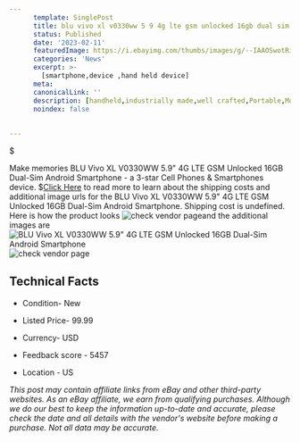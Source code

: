 ```yaml
---
      template: SinglePost
      title: blu vivo xl v0330ww 5 9 4g lte gsm unlocked 16gb dual sim android smartphone
      status: Published
      date: '2023-02-11'
      featuredImage: https://i.ebayimg.com/thumbs/images/g/--IAAOSwotRiO5CM/s-l225.jpg
      categories: 'News'
      excerpt: >-
        [smartphone,device ,hand held device]
      meta:
      canonicalLink: ''
      description: [handheld,industrially made,well crafted,Portable,Mobile,Compact,Convenient,Lightweight,Maneuverable,Man-portable,Miniature,Carriable,Hand-held,Light,Holdable,Transportable,Mobile device,Pocket-sized,On-the-go,Wireless,Cordless,Compact size,Convenient size, smartphone,device ,hand held device]
      noindex: false
      
        
---
```

$

Make memories BLU Vivo XL V0330WW 5.9" 4G LTE GSM Unlocked 16GB Dual-Sim Android Smartphone - a 3-star Cell Phones & Smartphones device.
$[Click Here](https://www.ebay.com/itm/134063348394?hash=item1f36cc5aaa%3Ag%3A--IAAOSwotRiO5CM&mkevt=1&mkcid=1&mkrid=711-53200-19255-0&campid=%253CePNCampaignId%253E&customid=%253CreferenceId%253E&toolid=10049) to read more to learn about the shipping costs and additional image urls for the BLU Vivo XL V0330WW 5.9" 4G LTE GSM Unlocked 16GB Dual-Sim Android Smartphone. Shipping cost is undefined. Here is how the product looks ![check vendor page](https://i.ebayimg.com/thumbs/images/g/--IAAOSwotRiO5CM/s-l225.jpg)and the additional images are![BLU Vivo XL V0330WW 5.9" 4G LTE GSM Unlocked 16GB Dual-Sim Android Smartphone](https://i.ebayimg.com/images/g/--IAAOSwotRiO5CM/s-l960.jpg)![check vendor page](https://origin-galleryplus.ebayimg.com/ws/web/134063348394_2_0_1/225x225.jpg)



 ## Technical Facts 



     
      

 - Condition- New 


      

 - Listed Price- 99.99 


      

 - Currency- USD 


      

 - Feedback score - 5457 


      

 - Location - US 


      
      

 *_This post may contain affiliate links from eBay and other third-party websites. As an eBay affiliate, we earn from qualifying purchases. Although we do our best to keep the information up-to-date and accurate, please check the date and all details with the vendor's website before making a purchase. Not all data may be accurate._*






